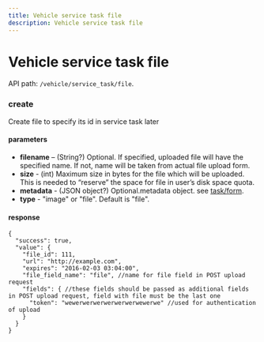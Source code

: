```yaml
---
title: Vehicle service task file
description: Vehicle service task file
---
```


# Vehicle service task file

API path: `/vehicle/service_task/file`.

### create

Create file to specify its id in service task later

#### parameters

*   **filename** – (String?) Optional. If specified, uploaded file will have the specified name. If not, name will be taken from actual file upload form.
*   **size** - (int) Maximum size in bytes for the file which will be uploaded. This is needed to “reserve” the space for file in user’s disk space quota. 
*   **metadata** - (JSON object?) Optional.metadata object. see [task/form](../../../field_service/task/form/index.md#read).
*   **type** - "image" or "file". Default is "file".

#### response
```json5
{
  "success": true,
  "value": {
    "file_id": 111, 
    "url": "http://example.com",
    "expires": "2016-02-03 03:04:00",
    "file_field_name": "file", //name for file field in POST upload request
    "fields": { //these fields should be passed as additional fields in POST upload request, field with file must be the last one
      "token": "wewerwerwerwerwerwerwewerwe" //used for authentication of upload
    }
  }
}
```

